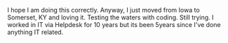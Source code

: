 I hope I am doing this correctly. Anyway, I just moved from Iowa to Somerset, KY and loving it. Testing the waters with coding. 
Still trying. I worked in IT via Helpdesk for 10 years but its been 5years since I've done anything IT related. 
